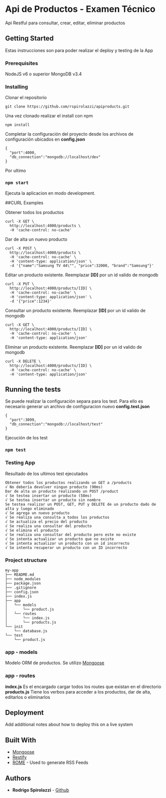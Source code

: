 # Api de Productos - Examen Técnico

Api Restful para consultar, crear, editar, eliminar productos

## Getting Started

Estas instrucciones son para poder realizar el deploy y testing de la App

### Prerequisites

NodeJS v6 o superior
MongoDB v3.4


### Installing

Clonar el repositorio

```
git clone https://github.com/rspirolazzi/apiproducts.git
```

Una vez clonado realizar el install con npm

```
npm install
```

Completar la configuración del proyecto desde los archivos de configuración ubicados en **config.json**
```
{
  "port":4000,
  "db_connection":"mongodb://localhost/dev"
}
```

Por ultimo

### `npm start`

Ejecuta la aplicacion en modo development.

##CURL Examples

Obtener todos los productos

```
curl -X GET \
  http://localhost:4000/products \
  -H 'cache-control: no-cache'
```

Dar de alta un nuevo producto

```
curl -X POST \
  http://localhost:4000/products \
  -H 'cache-control: no-cache' \
  -H 'content-type: application/json' \
  -d '{"name":"Samsung TV 44\"", "price":32000, "brand":"Samsung"}'
```

Editar un producto existente. Reemplazar **[ID]** por un id valido de mongodb

```
curl -X PUT \
  http://localhost:4000/products/[ID] \
  -H 'cache-control: no-cache' \
  -H 'content-type: application/json' \
  -d '{"price":1234}'
```

Consultar un producto existente. Reemplazar **[ID]** por un id valido de mongodb

```
curl -X GET \
  http://localhost:4000/products/[ID] \
  -H 'cache-control: no-cache' \
  -H 'content-type: application/json'
```

Eliminar un producto existente. Reemplazar **[ID]** por un id valido de mongodb

```
curl -X DELETE \
  http://localhost:4000/products/[ID] \
  -H 'cache-control: no-cache' \
  -H 'content-type: application/json'

```

## Running the tests

Se puede realizar la configuración separa para los test.
Para ello es necesario generar un archivo de configuracion nuevo **config.test.json**

```
{
  "port":3099,
  "db_connection":"mongodb://localhost/test"
}
```

Ejecución de los test

### `npm test`

### Testing App

Resultado de los ultimos test ejecutados

```
Obtener todos los productos realizando un GET a /products
√ No debería devolver ningun producto (90ms)
Dar de alta un producto realizando un POST /product
√ Se testea insertar un producto (58ms)
√ Se testea insertar un producto sin nombre
Se testea realizar un POST, GET, PUT y DELETE de un producto dado de alta y luego eliminado
√ Se agrega un nuevo producto
√ Se realiza una consulta a todos los productos
√ Se actualiza el precio del producto
√ Se realiza una consultar del producto
√ Se elimina el producto
√ Se realiza una consultar del producto pero este no existe
√ Se intenta actualizar un producto que no existe
√ Se intenta actualizar un producto con un id incorrecto
√ Se intenta recuperar un producto con un ID incorrecto
```

### Project structure

```
my-app
├── README.md
├── node_modules
├── package.json
├── .gitignore
├── config.json
├── index.js
├── app
│   └── models
│       └── product.js
│   └── routes
│       └── index.js
│       └── products.js
└── init
    └── database.js
└── test
    └── product.js

```

### app - models

Modelo ORM de productos.
Se utilizo [Mongoose](http://mongoosejs.com)

### app - routes

**index.js** Es el encargado cargar todos los routes que existan en el directorio
**products.js** Tiene los verbos para acceder a los productos, dar de alta, editarlos o eliminarlos

## Deployment

Add additional notes about how to deploy this on a live system

## Built With

* [Mongoose](http://mongoosejs.com)
* [Restify](https://restify.com/)
* [ROME](https://rometools.github.io/rome/) - Used to generate RSS Feeds

## Authors

* **Rodrigo Spirolazzi** - [Github](https://github.com/rspirolazzi/)
